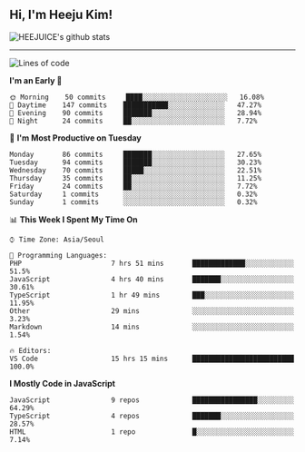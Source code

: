 ## Hi, I'm Heeju Kim!

![HEEJUICE's github stats](https://github-readme-stats.vercel.app/api?username=HEEJUICE&show_icons=true)

---
<!--START_SECTION:waka-->
![Lines of code](https://img.shields.io/badge/From%20Hello%20World%20I%27ve%20Written-19.4%20million%20lines%20of%20code-blue)

**I'm an Early 🐤** 

```text
🌞 Morning    50 commits     ████░░░░░░░░░░░░░░░░░░░░░   16.08% 
🌆 Daytime    147 commits    ███████████░░░░░░░░░░░░░░   47.27% 
🌃 Evening    90 commits     ███████░░░░░░░░░░░░░░░░░░   28.94% 
🌙 Night      24 commits     ██░░░░░░░░░░░░░░░░░░░░░░░   7.72%

```
📅 **I'm Most Productive on Tuesday** 

```text
Monday       86 commits     ███████░░░░░░░░░░░░░░░░░░   27.65% 
Tuesday      94 commits     ███████░░░░░░░░░░░░░░░░░░   30.23% 
Wednesday    70 commits     █████░░░░░░░░░░░░░░░░░░░░   22.51% 
Thursday     35 commits     ██░░░░░░░░░░░░░░░░░░░░░░░   11.25% 
Friday       24 commits     ██░░░░░░░░░░░░░░░░░░░░░░░   7.72% 
Saturday     1 commits      ░░░░░░░░░░░░░░░░░░░░░░░░░   0.32% 
Sunday       1 commits      ░░░░░░░░░░░░░░░░░░░░░░░░░   0.32%

```


📊 **This Week I Spent My Time On** 

```text
⌚︎ Time Zone: Asia/Seoul

💬 Programming Languages: 
PHP                      7 hrs 51 mins       █████████████░░░░░░░░░░░░   51.5% 
JavaScript               4 hrs 40 mins       ███████░░░░░░░░░░░░░░░░░░   30.61% 
TypeScript               1 hr 49 mins        ███░░░░░░░░░░░░░░░░░░░░░░   11.95% 
Other                    29 mins             ░░░░░░░░░░░░░░░░░░░░░░░░░   3.23% 
Markdown                 14 mins             ░░░░░░░░░░░░░░░░░░░░░░░░░   1.54%

🔥 Editors: 
VS Code                  15 hrs 15 mins      █████████████████████████   100.0%

```

**I Mostly Code in JavaScript** 

```text
JavaScript               9 repos             ████████████████░░░░░░░░░   64.29% 
TypeScript               4 repos             ███████░░░░░░░░░░░░░░░░░░   28.57% 
HTML                     1 repo              █░░░░░░░░░░░░░░░░░░░░░░░░   7.14%

```



<!--END_SECTION:waka-->
